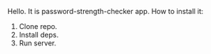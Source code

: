 Hello. It is password-strength-checker app. How to install it:
1. Clone repo.
2. Install deps.
3. Run server.
